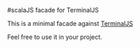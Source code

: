 #scalaJS facade for TerminalJS

This is a minimal facade against [TerminalJS](https://github.com/eosterberg/terminaljs)

Feel free to use it in your project.